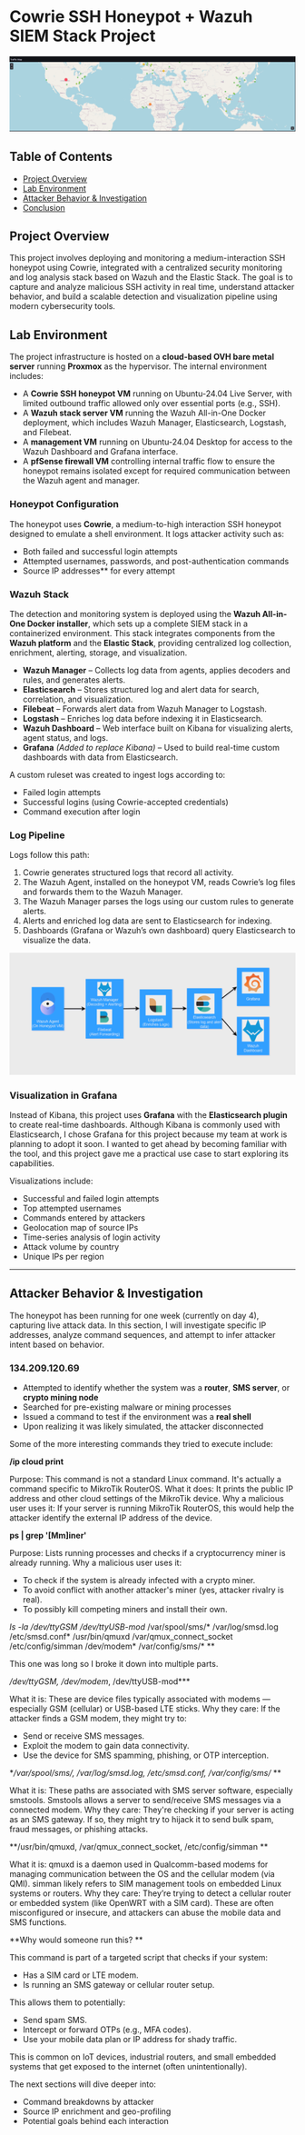 
# Cowrie SSH Honeypot + Wazuh SIEM Stack Project

![Map](traffic-map.png)

## Table of Contents

- [Project Overview](#project-overview)
- [Lab Environment](#lab-environment)
- [Attacker Behavior & Investigation](#attacker-behavior--investigation)
- [Conclusion](#conclusion)


## **Project Overview**

This project involves deploying and monitoring a medium-interaction SSH honeypot using Cowrie, integrated with a centralized security monitoring and log analysis stack based on Wazuh and the Elastic Stack. The goal is to capture and analyze malicious SSH activity in real time, understand attacker behavior, and build a scalable detection and visualization pipeline using modern cybersecurity tools.

## **Lab Environment**
The project infrastructure is hosted on a **cloud-based OVH bare metal server** running **Proxmox** as the hypervisor. The internal environment includes:

- A **Cowrie SSH honeypot VM** running on Ubuntu-24.04 Live Server, with limited outbound traffic allowed only over essential ports (e.g., SSH).
- A **Wazuh stack server VM** running the Wazuh All-in-One Docker deployment, which includes Wazuh Manager, Elasticsearch, Logstash, and Filebeat.
- A **management VM** running on Ubuntu-24.04 Desktop for access to the Wazuh Dashboard and Grafana interface.
- A **pfSense firewall VM** controlling internal traffic flow to ensure the honeypot remains isolated except for required communication between the Wazuh agent and manager.

### **Honeypot Configuration**
The honeypot uses **Cowrie**, a medium-to-high interaction SSH honeypot designed to emulate a shell environment. It logs attacker activity such as:

- Both failed and successful login attempts
- Attempted usernames, passwords, and post-authentication commands
- Source IP addresses** for every attempt

### **Wazuh Stack**

The detection and monitoring system is deployed using the **Wazuh All-in-One Docker installer**, which sets up a complete SIEM stack in a containerized environment. This stack integrates components from the **Wazuh platform** and the **Elastic Stack**, providing centralized log collection, enrichment, alerting, storage, and visualization.

- **Wazuh Manager** – Collects log data from agents, applies decoders and rules, and generates alerts.  
- **Elasticsearch** – Stores structured log and alert data for search, correlation, and visualization.  
- **Filebeat** – Forwards alert data from Wazuh Manager to Logstash.
- **Logstash** – Enriches log data before indexing it in Elasticsearch.
- **Wazuh Dashboard** – Web interface built on Kibana for visualizing alerts, agent status, and logs.
- **Grafana** *(Added to replace Kibana)* – Used to build real-time custom dashboards with data from Elasticsearch.

A custom ruleset was created to ingest logs according to:
- Failed login attempts
- Successful logins (using Cowrie-accepted credentials)
- Command execution after login

### **Log Pipeline**
Logs follow this path:

1. Cowrie generates structured logs that record all activity.
2. The Wazuh Agent, installed on the honeypot VM, reads Cowrie’s log files and forwards them to the Wazuh Manager.
3. The Wazuh Manager parses the logs using our custom rules to generate alerts.
4. Alerts and enriched log data are sent to Elasticsearch for indexing.
5. Dashboards (Grafana or Wazuh’s own dashboard) query Elasticsearch to visualize the data.

![Diagram](Architecture-Diagram.png)


### **Visualization in Grafana**
Instead of Kibana, this project uses **Grafana** with the **Elasticsearch plugin** to create real-time dashboards. Although Kibana is commonly used with Elasticsearch, I chose Grafana for this project because my team at work is planning to adopt it soon. I wanted to get ahead by becoming familiar with the tool, and this project gave me a practical use case to start exploring its capabilities.

Visualizations include:
- Successful and failed login attempts
- Top attempted usernames
- Commands entered by attackers
- Geolocation map of source IPs
- Time-series analysis of login activity
- Attack volume by country
- Unique IPs per region

---

## **Attacker Behavior & Investigation**

The honeypot has been running for one week (currently on day 4), capturing live attack data. In this section, I will investigate specific IP addresses, analyze command sequences, and attempt to infer attacker intent based on behavior.

### 134.209.120.69 

- Attempted to identify whether the system was a **router**, **SMS server**, or **crypto mining node**
- Searched for pre-existing malware or mining processes
- Issued a command to test if the environment was a **real shell**
- Upon realizing it was likely simulated, the attacker disconnected

Some of the more interesting commands they tried to execute include:

**/ip cloud print**
  
  Purpose: This command is not a standard Linux command. It's actually a command specific to MikroTik RouterOS. 
  What it does: It prints the public IP address and other cloud settings of the MikroTik device. 
  Why a malicious user uses it: If your server is running MikroTik RouterOS, this would help the attacker identify the external IP address of the device. 

**ps | grep '[Mm]iner'**

Purpose: Lists running processes and checks if a cryptocurrency miner is already running. 
Why a malicious user uses it: 
- To check if the system is already infected with a crypto miner. 
- To avoid conflict with another attacker's miner (yes, attacker rivalry is real). 
- To possibly kill competing miners and install their own.

**ls -la /dev/ttyGSM* /dev/ttyUSB-mod* /var/spool/sms/* /var/log/smsd.log /etc/smsd.conf* /usr/bin/qmuxd /var/qmux_connect_socket /etc/config/simman /dev/modem* /var/config/sms/* **

This one was long so I broke it down into multiple parts.

**/dev/ttyGSM*, /dev/modem*, /dev/ttyUSB-mod***

What it is: These are device files typically associated with modems — especially GSM (cellular) or USB-based LTE sticks. 
Why they care: If the attacker finds a GSM modem, they might try to: 
- Send or receive SMS messages. 
- Exploit the modem to gain data connectivity. 
- Use the device for SMS spamming, phishing, or OTP interception. 

**/var/spool/sms/*, /var/log/smsd.log, /etc/smsd.conf*, /var/config/sms/* **

What it is: These paths are associated with SMS server software, especially smstools. Smstools allows a server to send/receive SMS messages via a connected modem. 
Why they care: They're checking if your server is acting as an SMS gateway. If so, they might try to hijack it to send bulk spam, fraud messages, or phishing attacks. 

**/usr/bin/qmuxd, /var/qmux_connect_socket, /etc/config/simman **

What it is: qmuxd is a daemon used in Qualcomm-based modems for managing communication between the OS and the cellular modem (via QMI). simman likely refers to SIM management tools on embedded Linux systems or routers. 
Why they care: They’re trying to detect a cellular router or embedded system (like OpenWRT with a SIM card). These are often misconfigured or insecure, and attackers can abuse the mobile data and SMS functions. 

**Why would someone run this? **

This command is part of a targeted script that checks if your system: 
- Has a SIM card or LTE modem. 
- Is running an SMS gateway or cellular router setup. 

This allows them to potentially:
- Send spam SMS. 
- Intercept or forward OTPs (e.g., MFA codes). 
- Use your mobile data plan or IP address for shady traffic. 

This is common on IoT devices, industrial routers, and small embedded systems that get exposed to the internet (often unintentionally). 




The next sections will dive deeper into:
- Command breakdowns by attacker
- Source IP enrichment and geo-profiling
- Potential goals behind each interaction
